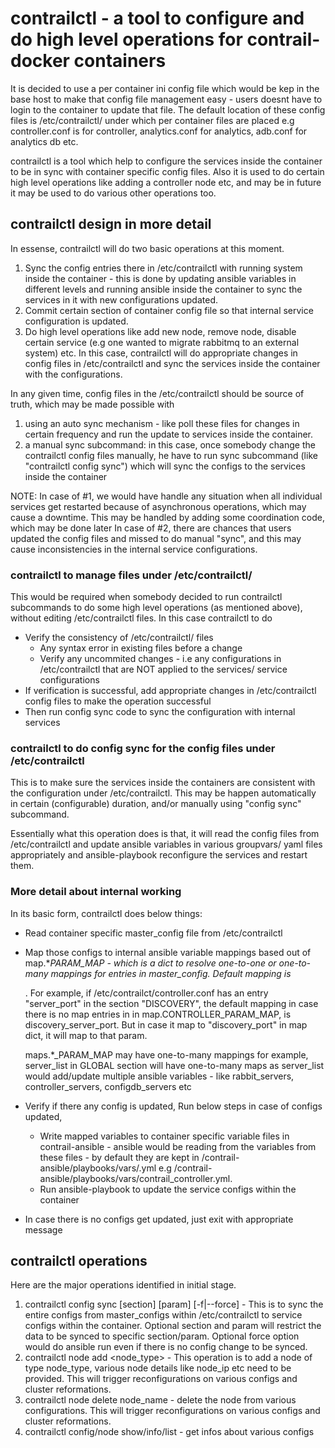 # contrailctl - a tool to configure and do high level operations for contrail-docker containers
It is decided to use a per container ini config file which would be kep in the base host to make that config file
management easy - users doesnt have to login to the container to update that file. The default location of these config
files is /etc/contrailctl/ under which per container files are placed e.g controller.conf is for controller,
analytics.conf for analytics, adb.conf for analytics db etc.

contrailctl is a tool which help to configure the services inside the container to be in sync with container specific
config files. Also it is used to do certain high level operations like adding a controller node etc, and may be in future
it may be used to do various other operations too.

## contrailctl design in more detail

In essense, contrailctl will do two basic operations at this moment.

1. Sync the config entries there in /etc/contrailctl with running system inside the container - this is done by updating
ansible variables in different levels and running ansible inside the container to sync the services in it with new
configurations updated.
2. Commit certain section of container config file so that internal service configuration is updated.
2. Do high level operations like add new node, remove node, disable certain service (e.g one wanted to migrate rabbitmq
to an external system) etc. In this case, contrailctl will do appropriate changes in config files in /etc/contrailctl
and sync the services inside the container with the configurations.

In any given time, config files in the /etc/contrailctl should be source of truth, which may be made possible with

1. using an auto sync mechanism - like poll these files for changes in certain frequency and run the update to services
 inside the container.
2. a manual sync subcommand: in this case, once somebody change the contrailctl config files manually, he have to run
sync subcommand (like "contrailctl config sync") which will sync the configs to the services inside the container

NOTE: In case of #1, we would have handle any situation when all individual services get restarted because of asynchronous
 operations, which may cause a downtime. This may be handled by adding some coordination code, which may be done later
 In case of #2, there are chances that users updated the config files and missed to do manual "sync", and this may cause
 inconsistencies in the internal service configurations.


### contrailctl to manage files under /etc/contrailctl/
This would be required when somebody decided to run contrailctl subcommands to do some high level operations (as
mentioned above), without editing /etc/contrailctl files. In this case contrailctl to do

* Verify the consistency of /etc/contrailctl/ files
    * Any syntax error in existing files before a change
    * Verify any uncommited changes - i.e any configurations in /etc/contrailctl that are NOT applied to the services/
    service configurations
* If verification is successful, add appropriate changes in /etc/contrailctl config files to make the operation successful
* Then run config sync code to sync the configuration with internal services

### contrailctl to do config sync for the config files under /etc/contrailctl
This is to make sure the services inside the containers are consistent with the configuration under /etc/contrailctl.
This may be happen automatically in certain (configurable) duration, and/or manually using "config sync" subcommand.

Essentially what this operation does is that, it will read the config files from /etc/contrailctl and update ansible
variables in various groupvars/ yaml files appropriately and ansible-playbook reconfigure the services and restart them.

### More detail about internal working
In its basic form, contrailctl does below things:
* Read container specific master_config file from /etc/contrailctl
* Map those configs to internal ansible variable mappings based out of map.*_PARAM_MAP - which is a dict to
  resolve one-to-one or one-to-many mappings for entries in master_config. Default mapping is <section name>_<param name>.
  For example, if /etc/contrailct/controller.conf has an entry "server_port" in the section "DISCOVERY", the default mapping
  in case there is no map entries in in map.CONTROLLER_PARAM_MAP, is discovery_server_port. But in case it map to
  "discovery_port" in map dict, it will map to that param.

  maps.*_PARAM_MAP may have one-to-many mappings for example, server_list in GLOBAL section will have one-to-many maps
  as server_list would add/update multiple ansible variables - like rabbit_servers, controller_servers, configdb_servers etc

* Verify if there any config is updated, Run below steps in case of configs updated,
    * Write mapped variables to container specific variable files in contrail-ansible - ansible would be reading from the
 variables from these files - by default they are kept in /contrail-ansible/playbooks/vars/<high level component name>.yml
 e.g /contrail-ansible/playbooks/vars/contrail_controller.yml.
    * Run ansible-playbook to update the service configs within the container
* In case there is no configs get updated, just exit with appropriate message

## contrailctl operations
Here are the major operations identified in initial stage.

1. contrailctl config sync [section] [param] [-f|--force] - This is to sync the entire configs from master_configs within
    /etc/contrailctl to service configs within the container. Optional section and param will restrict the data to be
    synced to specific section/param. Optional force option would do ansible run even if there is no config change to be
    synced.
2. contrailctl node add <node_type> <node details> - This operation is to add a node of type node_type, various node
    details like node_ip etc need to be provided. This will trigger reconfigurations on various configs and cluster
    reformations.
3. contrailctl node delete node_name - delete the node from various configurations. This will trigger reconfigurations
    on various configs and cluster reformations.
4. contrailctl config/node show/info/list - get infos about various configs
